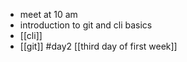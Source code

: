 - meet at 10 am 
- introduction to git and cli basics
- [[cli]]
- [[git]]
#day2
[[third day of first week]]

